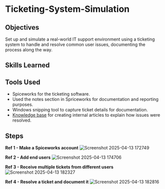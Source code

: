 # Ticketing-System-Simulation

## Objectives
Set up and simulate a real-world IT support environment using a ticketing system to handle and resolve common user issues, documenting the process along the way.

## Skills Learned

## Tools Used

- Spiceworks for the ticketing software.
- Used the notes section in Spriceworks for documentation and reporting purposes.
- Windows snipping tool to capture ticket details for documentation.
- <a href=https://github.com/MahmoudFroukh/Help-Desk-Knowledge-Base> Knowledge base</a> for creating internal articles to explain how issues were resolved.

## Steps

**Ref 1 - Make a Spiceworks account**
![Screenshot 2025-04-13 172749](https://github.com/user-attachments/assets/ddc0f95f-1c5b-44b9-8727-81b69609117a)

**Ref 2 - Add end users**
![Screenshot 2025-04-13 174706](https://github.com/user-attachments/assets/cafe025f-0413-4be7-8c30-658b77f4c3f9)

**Ref 3 - Receive multiple tickets from different users**
![Screenshot 2025-04-13 182327](https://github.com/user-attachments/assets/098a9075-4a8b-44d5-b1d4-ce3709f8d322)

**Ref 4 - Resolve a ticket and document it**
![Screenshot 2025-04-13 182816](https://github.com/user-attachments/assets/072fb29a-d230-4165-bd50-d8f62f7c9c91)
